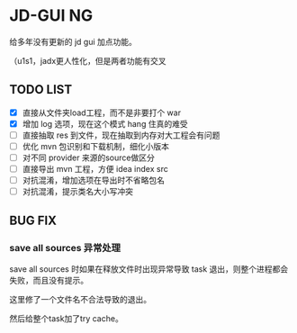 # JD-GUI NG

给多年没有更新的 jd gui 加点功能。

（u1s1，jadx更人性化，但是两者功能有交叉

## TODO LIST
- [x] 直接从文件夹load工程，而不是非要打个 war
- [x] 增加 log 选项，现在这个模式 hang 住真的难受
- [ ] 直接抽取 res 到文件，现在抽取到内存对大工程会有问题
- [ ] 优化 mvn 包识别和下载机制，细化小版本
- [ ] 对不同 provider 来源的source做区分
- [ ] 直接导出 mvn 工程，方便 idea index src
- [ ] 对抗混淆，增加选项在导出时不省略包名
- [ ] 对抗混淆，提示类名大小写冲突

## BUG FIX
### save all sources 异常处理
save all sources 时如果在释放文件时出现异常导致 task 退出，则整个进程都会失败，而且没有提示。

这里修了一个文件名不合法导致的退出。

然后给整个task加了try cache。
